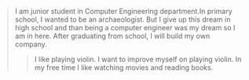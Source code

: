 > I am junior student in Computer Engineering department.In primary school, I wanted to be an archaeologist. But I give up this dream in high school and than being a computer engineer was my dream so I am in here. After graduating from school, I will build my own company.
> > I like playing violin. I want to improve myself on playing violin. In my free time I like watching movies and reading books.